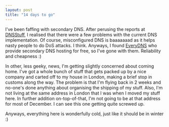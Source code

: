 ```yaml
---
layout: post
title: "14 days to go"
---
```

I've been faffing with secondary DNS. After perusing the reports at
[DNSStuff][1], I realised that there were a few problems with the current DNS
implementation. Of course, misconfigured DNS is baaaaaaad as it helps nasty
people to do DoS attacks. I think. Anyways, I found [EveryDNS][2] who provide
secondary DNS hosting for free, so I've gone with them. Reliability and
cheapness :)

In other, less geeky, news, I'm getting slightly concerned about coming home.
I've got a whole bunch of stuff that gets packed up by a nice company and
carted off to my house in London, making a brief stop in customs along the
way. The problem is that I'm flying back in 2 weeks and no-one's done anything
about organising the shipping of my stuff. Also, I'm not living at the same
address in London that I was when I moved my stuff here. In further addition
on-top-of-that, I'm not going to be at that address for most of December. I
can see this one getting quite screwed up.

Anyways, everything here is wonderfully cold, just like it should be in winter
:)

   [1]: http://www.dnsstuff.com

   [2]: http://www.everydns.net
